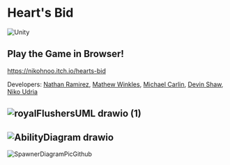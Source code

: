 # Heart's Bid
![Unity](https://img.shields.io/badge/Unity-100000?style=for-the-badge&logo=unity&logoColor=white)

## Play the Game in Browser!
https://nikohnoo.itch.io/hearts-bid

Developers: [Nathan Ramirez](https://github.com/ramirez-nathan),
            [Mathew Winkles](https://github.com/mathyu03),
            [Michael Carlin](https://github.com/mrcarlin2003),
            [Devin Shaw](https://github.com/devinrshaw),
            [Niko Udria](https://github.com/nikohno)

![royalFlushersUML drawio (1)](https://github.com/user-attachments/assets/618c4c98-1135-4f75-922c-5c01b0e01db3)
-------------------------------------------------------------------------------------------------------------------
![AbilityDiagram drawio](https://github.com/user-attachments/assets/d3a9db1b-e3df-46ca-9d62-0ed7991d7015)
-------------------------------------------------------------------------------------------------------------------
![SpawnerDiagramPicGithub](https://github.com/user-attachments/assets/4435c3e3-55c2-4b20-85a2-57fc42974e1e)
